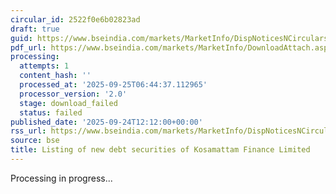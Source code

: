 ```yaml
---
circular_id: 2522f0e6b02823ad
draft: true
guid: https://www.bseindia.com/markets/MarketInfo/DispNoticesNCirculars.aspx?Noticeid={9B0BDC68-EF77-424D-AAD6-16ABFEF0680A}&noticeno=20250924-24&dt=09/24/2025&icount=24&totcount=75&flag=0
pdf_url: https://www.bseindia.com/markets/MarketInfo/DownloadAttach.aspx?id=20250924-24&attachedId=
processing:
  attempts: 1
  content_hash: ''
  processed_at: '2025-09-25T06:44:37.112965'
  processor_version: '2.0'
  stage: download_failed
  status: failed
published_date: '2025-09-24T12:12:00+00:00'
rss_url: https://www.bseindia.com/markets/MarketInfo/DispNoticesNCirculars.aspx?Noticeid={9B0BDC68-EF77-424D-AAD6-16ABFEF0680A}&noticeno=20250924-24&dt=09/24/2025&icount=24&totcount=75&flag=0
source: bse
title: Listing of new debt securities of Kosamattam Finance Limited
---
```


Processing in progress...